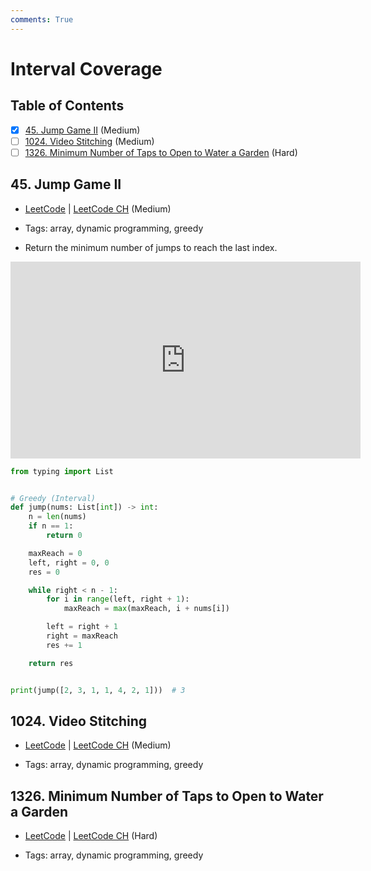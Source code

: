 ```yaml
---
comments: True
---
```


# Interval Coverage

## Table of Contents

- [x] [45. Jump Game II](https://leetcode.cn/problems/jump-game-ii/) (Medium)
- [ ] [1024. Video Stitching](https://leetcode.cn/problems/video-stitching/) (Medium)
- [ ] [1326. Minimum Number of Taps to Open to Water a Garden](https://leetcode.cn/problems/minimum-number-of-taps-to-open-to-water-a-garden/) (Hard)

## 45. Jump Game II

-   [LeetCode](https://leetcode.com/problems/jump-game-ii/) | [LeetCode CH](https://leetcode.cn/problems/jump-game-ii/) (Medium)

-   Tags: array, dynamic programming, greedy
-   Return the minimum number of jumps to reach the last index.

<iframe width="560" height="315" src="https://www.youtube.com/embed/dJ7sWiOoK7g?si=3kc-pp4rs3Dk7Jqk" title="YouTube video player" frameborder="0" allow="accelerometer; autoplay; clipboard-write; encrypted-media; gyroscope; picture-in-picture; web-share" referrerpolicy="strict-origin-when-cross-origin" allowfullscreen></iframe>


```python title="45. Jump Game II - Python Solution"
from typing import List


# Greedy (Interval)
def jump(nums: List[int]) -> int:
    n = len(nums)
    if n == 1:
        return 0

    maxReach = 0
    left, right = 0, 0
    res = 0

    while right < n - 1:
        for i in range(left, right + 1):
            maxReach = max(maxReach, i + nums[i])

        left = right + 1
        right = maxReach
        res += 1

    return res


print(jump([2, 3, 1, 1, 4, 2, 1]))  # 3

```

## 1024. Video Stitching

-   [LeetCode](https://leetcode.com/problems/video-stitching/) | [LeetCode CH](https://leetcode.cn/problems/video-stitching/) (Medium)

-   Tags: array, dynamic programming, greedy
## 1326. Minimum Number of Taps to Open to Water a Garden

-   [LeetCode](https://leetcode.com/problems/minimum-number-of-taps-to-open-to-water-a-garden/) | [LeetCode CH](https://leetcode.cn/problems/minimum-number-of-taps-to-open-to-water-a-garden/) (Hard)

-   Tags: array, dynamic programming, greedy
